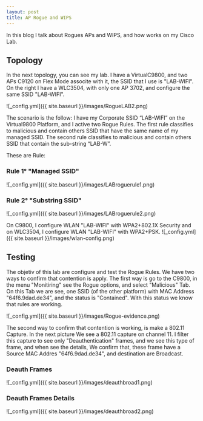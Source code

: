 ```yaml
---
layout: post
title: AP Rogue and WIPS
---
```


In this blog I talk about Rogues APs and WIPS, and how works on my Cisco Lab.

## Topology

In the next topology, you can see my lab. I have a VirtualC9800, and two APs C9120 on Flex Mode associte with it, the SSID that I use is "LAB-WIFI". On the right I have a WLC3504, with only one AP 3702, and configure the same SSID "LAB-WIFI".

![_config.yml]({{ site.baseurl }}/images/RogueLAB2.png)

The scenario is the follow:
I have my Corporate SSID “LAB-WIFI” on the Virtual9800 Platform, and I active two Rogue Rules. The first rule classifies to malicious and contain others SSID that have the same name of my managed SSID. The second rule classifies to malicious and contain others SSID that contain the sub-string “LAB-W”.

These are Rule:

### Rule 1° "Managed SSID"
![_config.yml]({{ site.baseurl }}/images/LABroguerule1.png)

### Rule 2° "Substring SSID"
![_config.yml]({{ site.baseurl }}/images/LABroguerule2.png)


On C9800, I configure WLAN "LAB-WIFI"  with WPA2+802.1X Security and on WLC3504, I configure WLAN "LAB-WIFI" with WPA2+PSK.
![_config.yml]({{ site.baseurl }}/images/wlan-config.png)

## Testing
The objetiv of this lab are configure and test the Rogue Rules. We have two ways to confirm that contention is apply.
The first way is go to the C9800, in the menu "Monitiring" see the Rogue options, and select "Malicious" Tab. On this Tab we are see, one SSID (of the other platform) with MAC Address "64f6.9dad.de34", and the status is "Contained". With this status we know that rules are working.

![_config.yml]({{ site.baseurl }}/images/Rogue-evidence.png)


The second way to confirm that contention is working, is make a 802.11 Capture. In the next picture We see a 802.11 capture on channel 11. I filter this capture to see only "Deauthentication" frames, and we see this type of frame, and when see the details, We confirm that, these frame have a Source MAC Addres "64f6.9dad.de34", and destination are Broadcast.

### Deauth Frames
![_config.yml]({{ site.baseurl }}/images/deauthbroad1.png)

### Deauth Frames Details
![_config.yml]({{ site.baseurl }}/images/deauthbroad2.png)

